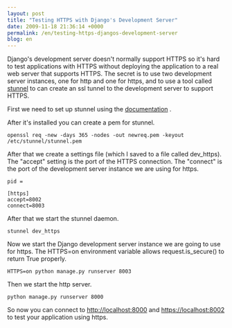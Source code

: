 ```yaml
---
layout: post
title: "Testing HTTPS with Django's Development Server"
date: 2009-11-18 21:36:14 +0000
permalink: /en/testing-https-djangos-development-server
blog: en
---
```


Django's development server doesn't normally support HTTPS so it's hard
to test applications with HTTPS without deploying the application to a
real web server that supports HTTPS. The secret is to use two
development server instances, one for http and one for https, and to use
a tool called [stunnel](http://www.stunnel.org/) to can create an ssl
tunnel to the development server to support HTTPS.

First we need to set up stunnel using the
[documentation](http://www.stunnel.org/examples/https_windows.html) .

After it's installed you can create a pem for stunnel.

``` text
openssl req -new -days 365 -nodes -out newreq.pem -keyout /etc/stunnel/stunnel.pem
```

After that we create a settings file (which I saved to a file called
dev\_https). The "accept" setting is the port of the HTTPS connection.
The "connect" is the port of the development server instance we are
using for https.

``` text
pid = 

[https]
accept=8002
connect=8003
```

After that we start the stunnel daemon.

``` text
stunnel dev_https
```

Now we start the Django development server instance we are going to use
for https. The HTTPS=on environment variable allows request.is\_secure()
to return True properly.

``` text
HTTPS=on python manage.py runserver 8003
```

Then we start the http server.

``` text
python manage.py runserver 8000
```

So now you can connect to <http://localhost:8000> and
<https://localhost:8002> to test your application using https.
